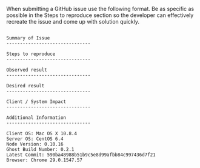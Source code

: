 When submitting a GitHub issue use the following format.  Be as specific as possible in the Steps to reproduce section so the developer can effectively recreate the issue and come up with solution quickly.  

```

Summary of Issue
-------------------------------

Steps to reproduce
-------------------------------

Observed result
-------------------------------

Desired result
-------------------------------

Client / System Impact
-------------------------------

Additional Information
-------------------------------

Client OS: Mac OS X 10.8.4
Server OS: CentOS 6.4
Node Version: 0.10.16
Ghost Build Number: 0.2.1
Latest Commit: 590ba48988b51b9c5e8d99afbb84c997436d7f21
Browser: Chrome 29.0.1547.57

```